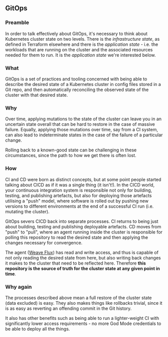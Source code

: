 ## GitOps

### Preamble

In order to talk effectively about GitOps, it's necessary to think about Kubernetes cluster state on two levels. There is the _infrastructure state_, as defined in Terraform elsewhere and there is the _application state_ - i.e. the workloads that are running on the cluster and the associated resources needed for them to run. It is the _application state_ we're interested below.

### What

GitOps is a set of practices and tooling concerned with being able to describe the desired state of a Kubernetes cluster in config files stored in a Git repo, and then automatically reconciling the observed state of the cluster with that desired state.

### Why

Over time, applying mutations to the state of the cluster can leave you in an uncertain state overall that can be hard to restore in the case of massive failure. Equally, applying those mutations over time, say from a CI system, can also lead to indeterminate states in the case of the failure of a particular change.

Rolling back to a known-good state can be challenging in these circumstances, since the path to how we get there is often lost.

### How

CI and CD were born as distinct concepts, but at some point people started talking about CICD as if it was a single thing (it isn't!). In the CICD world, your continuous integration system is responsible not only for building, testing, and publishing artefacts, but also for deploying those artefacts utilising a "push" model, where software is rolled out by pushing new versions to different environments at the end of a successful CI run (i.e. mutating the cluster).

GitOps severs CICD back into separate processes. CI returns to being just about building, testing and publishing deployable artefacts. CD moves from "push" to "pull", where an agent running inside the cluster is responsible for polling this repository to read the desired state and then applying the changes necessary for convergence.

The agent ([Weave Flux](https://github.com/weaveworks/flux)) has read and write access, and thus is capable of not only reading the desired state from here, but also writing back changes it makes to the cluster that need to be reflected here. Therefore **this repository is the source of truth for the cluster state at any given point in time**.

### Why again

The processes described above mean a full restore of the cluster state (data excluded) is easy. They also makes things like rollbacks trivial, since it is as easy as reverting an offending commit in the Git history.

It also has other benefits such as being able to run a lighter-weight CI with significantly lower access requirements - no more God Mode credentials to be able to deploy all the things.
